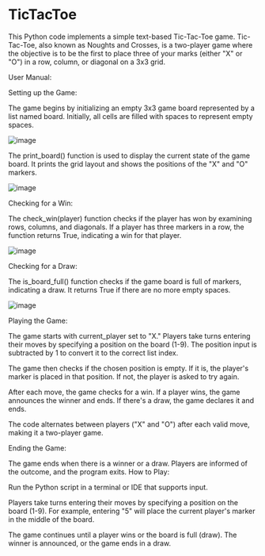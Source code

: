 # TicTacToe
This Python code implements a simple text-based Tic-Tac-Toe game. Tic-Tac-Toe, also known as Noughts and Crosses, is a two-player game where the objective is to be the first to place three of your marks (either "X" or "O") in a row, column, or diagonal on a 3x3 grid.

User Manual:

Setting up the Game:

The game begins by initializing an empty 3x3 game board represented by a list named board. Initially, all cells are filled with spaces to represent empty spaces.

![image](https://github.com/SreeVatt/TicTacToe-Game/assets/91870603/70687ae8-43e5-473c-99ef-7a1b3fba895a)



The print_board() function is used to display the current state of the game board. It prints the grid layout and shows the positions of the "X" and "O" markers.

![image](https://github.com/SreeVatt/TicTacToe-Game/assets/91870603/5fd25b04-a060-433e-a42c-7e51bdf5b20a)


Checking for a Win:

The check_win(player) function checks if the player has won by examining rows, columns, and diagonals. If a player has three markers in a row, the function returns True, indicating a win for that player.

![image](https://github.com/SreeVatt/TicTacToe-Game/assets/91870603/5177ebae-f399-482b-9937-3c954561b2f6)

Checking for a Draw:

The is_board_full() function checks if the game board is full of markers, indicating a draw. It returns True if there are no more empty spaces.

![image](https://github.com/SreeVatt/TicTacToe-Game/assets/91870603/a293b525-4621-4ab4-963d-3a695919f3be)


Playing the Game:

The game starts with current_player set to "X." Players take turns entering their moves by specifying a position on the board (1-9). The position input is subtracted by 1 to convert it to the correct list index.

The game then checks if the chosen position is empty. If it is, the player's marker is placed in that position. If not, the player is asked to try again.

After each move, the game checks for a win. If a player wins, the game announces the winner and ends. If there's a draw, the game declares it and ends.

The code alternates between players ("X" and "O") after each valid move, making it a two-player game.

Ending the Game:

The game ends when there is a winner or a draw. Players are informed of the outcome, and the program exits.
How to Play:

Run the Python script in a terminal or IDE that supports input.

Players take turns entering their moves by specifying a position on the board (1-9). For example, entering "5" will place the current player's marker in the middle of the board.

The game continues until a player wins or the board is full (draw). The winner is announced, or the game ends in a draw. 
